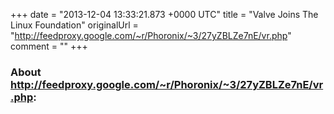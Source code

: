 +++
date = "2013-12-04 13:33:21.873 +0000 UTC"
title = "Valve Joins The Linux Foundation"
originalUrl = "http://feedproxy.google.com/~r/Phoronix/~3/27yZBLZe7nE/vr.php"
comment = ""
+++

### About http://feedproxy.google.com/~r/Phoronix/~3/27yZBLZe7nE/vr.php:


